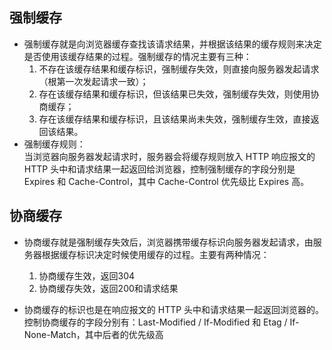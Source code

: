 <!--
 * @Author: lijy
-->
## 强制缓存
- 强制缓存就是向浏览器缓存查找该请求结果，并根据该结果的缓存规则来决定是否使用该缓存结果的过程。强制缓存的情况主要有三种：
    1. 不存在该缓存结果和缓存标识，强制缓存失效，则直接向服务器发起请求（根第一次发起请求一致）；
    2. 存在该缓存结果和缓存标识，但该结果已失效，强制缓存失效，则使用协商缓存；
    3. 存在该缓存结果和缓存标识，且该结果尚未失效，强制缓存生效，直接返回该结果。
- 强制缓存规则：  
    当浏览器向服务器发起请求时，服务器会将缓存规则放入 HTTP 响应报文的 HTTP 头中和请求结果一起返回给浏览器，控制强制缓存的字段分别是 Expires 和 Cache-Control，其中 Cache-Control 优先级比 Expires 高。

## 协商缓存
- 协商缓存就是强制缓存失效后，浏览器携带缓存标识向服务器发起请求，由服务器根据缓存标识决定时候使用缓存的过程。主要有两种情况：
    1. 协商缓存生效，返回304
    2. 协商缓存失效，返回200和请求结果

- 协商缓存的标识也是在响应报文的 HTTP 头中和请求结果一起返回浏览器的。控制协商缓存的字段分别有：Last-Modified / If-Modified 和 Etag / If-None-Match，其中后者的优先级高
